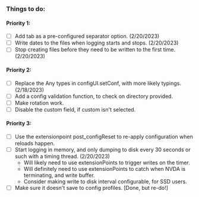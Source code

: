 ### Things to do:

#### Priority 1:

* [ ] Add tab as a pre-configured separator option. (2/20/2023)
* [ ] Write dates to the files when logging starts and stops. (2/20/2023)
* [ ] Stop creating files before they need to be written to the first time. (2/20/2023)

#### Priority 2:

* [ ] Replace the Any types in configUI.setConf, with more likely typings. (2/18/2023)
* [ ] Add a config validation function, to check on directory provided.
* [ ] Make rotation work.
* [ ] Disable the custom field, if custom isn't selected.

#### Priority 3:

* [ ] Use the extensionpoint post_configReset to re-apply configuration when reloads happen.
* [ ] Start logging in memory, and only dumping to disk every 30 seconds or such with a timing thread. (2/20/2023)
    + Will likely need to use extensionPoints to trigger writes on the timer.
    + Will definitely need to use extensionPoints to catch when NVDA is terminating, and write buffer.
    + Consider making write to disk interval configurable, for SSD users.
* [ ] Make sure it doesn't save to config profiles. [Done, but re-do!]
